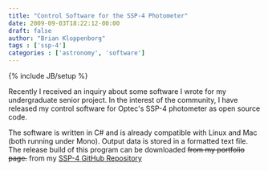 ```yaml
---
title: "Control Software for the SSP-4 Photometer"
date: 2009-09-03T18:22:12-00:00
draft: false
author: "Brian Kloppenborg"
tags : ['ssp-4']
categories : ['astronomy', 'software']
---
```

{% include JB/setup %}

Recently I received an inquiry about some software I wrote for my undergraduate
senior project. In the interest of the community, I have released my control
software for Optec's SSP-4 photometer as open source code.

The software is written in C# and is already compatible with Linux and Mac
(both running under Mono). Output data is stored in a formatted text file.
The release build of this program can be downloaded ~~from my portfolio
page.~~ from my [SSP-4 GitHub Repository](https://github.com/bkloppenborg/ssp4-control-software)

<!--
TODO: MISSING IMAGE
<img alt="SSP4_Software" height="337"
src="images/stories/software/ssp-4/SSP4_Software.png" width="587"/>
-->
